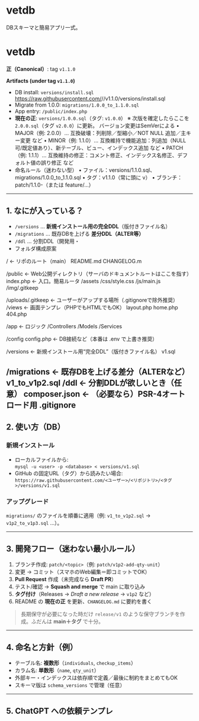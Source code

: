# vetdb
DBスキーマと簡易アプリ一式。
# vetdb
**正（Canonical）**: tag `v1.1.0`

**Artifacts (under tag `v1.1.0`)**
- DB install: `versions/install.sql`
  https://raw.githubusercontent.com/<user>/<repo>/v1.1.0/versions/install.sql
- Migrate from 1.0.0: `migrations/1.0.0_to_1.1.0.sql`
- App entry: `/public/index.php`
- **現在の正**: `versions/1.0.0.sql`（タグ: `v1.0.0`） 
※ 次版を確定したらここを `2.0.0.sql`（タグ `v2.0.0`）に更新。
バージョン変更はSemVerによる
	•	MAJOR（例: 2.0.0）… 互換破壊：列削除／型縮小／NOT NULL 追加／主キー変更 など
	•	MINOR（例: 1.1.0）… 互換維持で機能追加：列追加（NULL可/既定値あり）、新テーブル、ビュー、インデックス追加 など
	•	PATCH（例: 1.1.1）… 互換維持の修正：コメント修正、インデックス名修正、デフォルト値の誤り修正 など
- 命名ルール（迷わない型）
	•	ファイル：versions/1.1.0.sql、migrations/1.0.0_to_1.1.0.sql
	•	タグ：v1.1.0（常に頭に v）
	•	ブランチ：patch/1.1.0-<topic>（または feature/…）
---

## 1. なにが入っている？
- `/versions` … **新規インストール用の完全DDL**（版付きファイル名）
- `/migrations` … 既存DBを上げる **差分DDL（ALTER等）**
- `/ddl` … 分割DDL（開発用・
- フォルダ構成原案

/                 ← リポのルート（main）
  README.md
  CHANGELOG.m

/public         ← Web公開ディレクトリ（サーバのドキュメントルートはここを指す）
    index.php     ← 入口。簡易ルータ
  /assets
      /css/style.css
      /js/main.js
      /img/.gitkeep

/uploads/.gitkeep  ← ユーザーがアップする場所（.gitignoreで除外推奨）
/views          ← 画面テンプレ（PHPでもHTMLでもOK）
    layout.php
    home.php
    404.php

/app            ← ロジック
    /Controllers
    /Models
    /Services

/config
    config.php    ← DB接続など（本番は .env で上書き推奨）

/versions       ← 新規インストール用“完全DDL”（版付きファイル名）
    v1.sql

/migrations     ← 既存DBを上げる差分（ALTERなど）
    v1_to_v1p2.sql
/ddl            ← 分割DDLが欲しいとき（任意）
  composer.json   ← （必要なら）PSR-4オートロード用
  .gitignore
---

## 2. 使い方（DB）

### 新規インストール
- ローカルファイルから:  
  `mysql -u <user> -p <database> < versions/v1.sql`
- GitHub の固定URL（タグ）から読みたい場合:  
  `https://raw.githubusercontent.com/<ユーザー>/<リポジトリ>/<タグ>/versions/v1.sql`

### アップグレード
`migrations/` のファイルを順番に適用（例: `v1_to_v1p2.sql` → `v1p2_to_v1p3.sql` …）。

---

## 3. 開発フロー（迷わない最小ルール）
1. ブランチ作成: `patch/<topic>`（例: `patch/v1p2-add-qty-unit`）
2. 変更 → コミット（スマホのWeb編集＝即コミットでOK）
3. **Pull Request** 作成（未完成なら **Draft PR**）
4. テスト/確認 → **Squash and merge** で main に取り込み
5. **タグ付け**（Releases → *Draft a new release* → `v1p2` など）
6. README の **現在の正** を更新、`CHANGELOG.md` に要約を書く

> 長期保守が必要になった時だけ `release/v1` のような保守ブランチを作成。ふだんは **main＋タグ** で十分。

---

## 4. 命名と方針（例）
- テーブル名: **複数形**（`individuals`, `checkup_items`）  
- カラム名: **単数形**（`name`, `qty_unit`）  
- 外部キー・インデックスは依存順で定義／最後に制約をまとめてもOK  
- スキーマ版は `schema_versions` で管理（任意）

---

## 5. ChatGPT への依頼テンプレ
